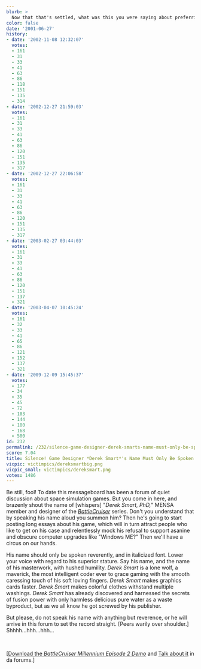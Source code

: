 ```yaml
---
blurb: >
  Now that that's settled, what was this you were saying about preferring PUNY spaceships?
color: false
date: '2001-06-27'
history:
- date: '2002-11-08 12:32:07'
  votes:
  - 161
  - 31
  - 33
  - 41
  - 63
  - 86
  - 118
  - 151
  - 135
  - 314
- date: '2002-12-27 21:59:03'
  votes:
  - 161
  - 31
  - 33
  - 41
  - 63
  - 86
  - 120
  - 151
  - 135
  - 317
- date: '2002-12-27 22:06:58'
  votes:
  - 161
  - 31
  - 33
  - 41
  - 63
  - 86
  - 120
  - 151
  - 135
  - 317
- date: '2003-02-27 03:44:03'
  votes:
  - 161
  - 31
  - 33
  - 41
  - 63
  - 86
  - 120
  - 151
  - 137
  - 321
- date: '2003-04-07 10:45:24'
  votes:
  - 161
  - 32
  - 33
  - 41
  - 65
  - 86
  - 121
  - 152
  - 137
  - 321
- date: '2009-12-09 15:45:37'
  votes:
  - 177
  - 34
  - 35
  - 45
  - 72
  - 103
  - 144
  - 180
  - 168
  - 500
id: 232
permalink: /232/silence-game-designer-derek-smarts-name-must-only-be-spoken-in-hushed-tones/
score: 7.04
title: Silence! Game Designer *Derek Smart*'s Name Must Only Be Spoken in Hushed Tones
vicpic: victimpics/dereksmartbig.png
vicpic_small: victimpics/dereksmart.png
votes: 1486
---
```


Be still, fool! To date this messageboard has been a forum of quiet
discussion about space simulation games. But you come in here, and
brazenly shout the name of \[whispers\] "*Derek Smart, PhD,*" MENSA
member and designer of the
*[BattleCruiser](http://web.archive.org/web/20010627000000/http://www.fileplanet.com/index.asp?section=445&file=61798)*
series. Don't you understand that by speaking his name aloud you summon
him? Then he's going to start posting long essays about his game, which
will in turn attract people who like to get on his case and relentlessly
mock his refusal to support asanine and obscure computer upgrades like
"Windows ME?" Then we'll have a circus on our hands.

His name should only be spoken reverently, and in italicized font. Lower
your voice with regard to his superior stature. Say his name, and the
name of his masterwork, with hushed humility. *Derek Smart* is a lone
wolf, a maverick, the most intelligent coder ever to grace gaming with
the smooth caressing touch of his soft loving fingers. *Derek Smart*
makes graphics cards faster. *Derek Smart* makes colorful clothes
withstand multiple washings. *Derek Smart* has already discovered and
harnessed the secrets of fusion power with only harmless delicious pure
water as a waste byproduct, but as we all know he got screwed by his
publisher.

But please, do not speak his name with anything but reverence, or he
will arrive in this forum to set the record straight. \[Peers warily
over shoulder.\] Shhhh...hhh...hhh...

&nbsp;

\[[Download the *BattleCruiser Millennium Episode 2
Demo*](http://web.archive.org/web/20010627000000/http://www.fileplanet.com/index.asp?section=445&file=61798)
and [Talk about
it](http://web.archive.org/web/20010627000000/http://www.forumplanet.com/fileplanet/topic.asp?fid=1574&tid=239695)
in da forums.\]
